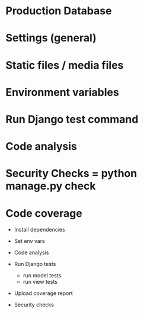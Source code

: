 

# Production Database
# Settings (general)
# Static files / media files
# Environment variables
# Run Django test command

# Code analysis
# Security Checks = python manage.py check
# Code coverage


- Install dependencies

- Set env vars

- Code analysis

- Run Django tests
    - run model tests
    - run view tests

- Upload coverage report

- Security checks




